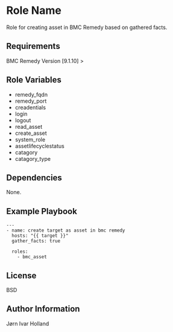 Role Name
=========

Role for creating asset in BMC Remedy based on gathered facts.

Requirements
------------

BMC Remedy Version [9.1.10] >

Role Variables
--------------

- remedy\_fqdn
- remedy\_port
- creadentials
- login
- logout
- read\_asset
- create\_asset
- system\_role
- assetlifecyclestatus
- catagory
- catagory\_type

Dependencies
------------

None.

Example Playbook
----------------

    ---
    - name: create target as asset in bmc remedy
      hosts: "{{ target }}"
      gather_facts: true

      roles:
        - bmc_asset

License
-------

BSD

Author Information
------------------

Jørn Ivar Holland
